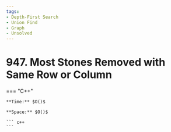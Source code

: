 ```yaml
---
tags:
- Depth-First Search
- Union Find
- Graph
- Unsolved
---
```



# 947. Most Stones Removed with Same Row or Column

=== "C++"

    **Time:** $O()$

    **Space:** $O()$

    ``` c++
    ```